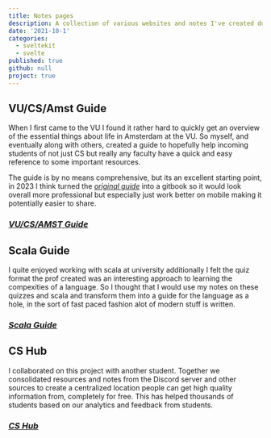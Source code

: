 ```yaml
---
title: Notes pages
description: A collection of various websites and notes I've created during my studies to assist students including a scala guide, course notes and university guide.
date: '2021-10-1'
categories:
  - sveltekit
  - svelte
published: true
github: null
project: true
---
```


## VU/CS/Amst Guide

When I first came to the VU I found it rather hard to quickly get an overview of the essential things about life in Amsterdam at the VU. So myself, and eventually along with others, created a guide to hopefully help incoming students of not just CS but really any faculty have a quick and easy reference to some important resources.

The guide is by no means comprehensive, but its an excellent starting point, in 2023 I think turned the [_original guide_](https://docs.google.com/document/d/1C80i2UDWaRWUxjWfsAv_GPEbWEGHwQDpaUrxYtGrBpY/edit) into a gitbook so it would look overall more professional but especially just work better on mobile making it potentially easier to share.

### [_VU/CS/AMST Guide_](https://github.com/KaiErikNiermann/VU-Amst-Guide)

## Scala Guide

I quite enjoyed working with scala at university additionally I felt the quiz format the prof created was an interesting approach to learning the compexities of a language. So I thought that I would use my notes on these quizzes and scala and transform them into a guide for the language as a hole, in the sort of fast paced fashion alot of modern stuff is written.

### [_Scala Guide_](https://github.com/KaiErikNiermann/scala-guide)

## CS Hub

I collaborated on this project with another student. Together we consolidated resources and notes from the Discord server and other sources to create a centralized location people can get high quality information from, completely for free. This has helped thousands of students based on our analytics and feedback from students.

### [_CS Hub_](https://lausta.notion.site/CS-Hub-6e7cae889f844cb59ae5f1809c88e553)


